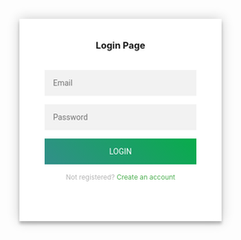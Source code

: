 <html>
<head>
<link rel="stylesheet" href="style.css">
<title>Login Page</title>
</head>
<body>
<style>
@import url(https://fonts.googleapis.com/css?family=Roboto:300);
header .header{
  background-color: blue;
  height: 45px;
}
header a img{
  width: 134px;
margin-top: 4px;
}
.login-page {
  width: 360px;
  padding: 8% 0 0;
  margin: auto;
}
.login-page .form .login{
  margin-top: -31px;
margin-bottom: 26px;
}
.form {
  position: relative;
  z-index: 1;
  background: #FFFFFF;
  max-width: 360px;
  margin: 0 auto 100px;
  padding: 45px;
  text-align: center;
  box-shadow: 0 0 20px 0 rgba(0, 0, 0, 0.2), 0 5px 5px 0 rgba(0, 0, 0, 0.24);
}
.form input {
  font-family: "Roboto", sans-serif;
  outline: 0;
  background: #f2f2f2;
  width: 100%;
  border: 0;
  margin: 0 0 15px;
  padding: 15px;
  box-sizing: border-box;
  font-size: 14px;
}
.form button {
  font-family: "Roboto", sans-serif;
  text-transform: uppercase;
  outline: 0;
  background-color: #328f8a;
  background-image: linear-gradient(45deg,#328f8a,#08ac4b);
  width: 100%;
  border: 0;
  padding: 15px;
  color: #FFFFFF;
  font-size: 14px;
  -webkit-transition: all 0.3 ease;
  transition: all 0.3 ease;
  cursor: pointer;
}
.form .message {
  margin: 15px 0 0;
  color: #b3b3b3;
  font-size: 12px;
}
.form .message a {
  color: #4CAF50;
  text-decoration: none;
}

.container {
  position: relative;
  z-index: 1;
  max-width: 300px;
  margin: 0 auto;
}

body {
  background-color: #328f8a;
  background-image: linear-gradient(45deg,#328f8a,#08ac4b);
  font-family: "Roboto", sans-serif;
  -webkit-font-smoothing: antialiased;
  -moz-osx-font-smoothing: grayscale;
}</style>
<script>
function validateForm() {
  var email = document.forms["loginForm"]["email"].value;
  var password = document.forms["loginForm"]["password"].value;

  if (email === "" || password === "") {
    alert("Please enter both email and password");
    return false;
  }
}
</script>
<div class="login-page">
  <div class="form">
    <div class="login">
      <div class="login-header">
        <h3>Login Page</h3>
        <br>
      </div>
      <form name="loginForm" action="Login.jsp" method="post" onsubmit="return validateForm();">
        <input type="text" placeholder="Email" name="email">
        <input type="password" placeholder="Password" name="password">
        <button type="submit">Login</button>
        <p class="message">Not registered? <a href="Signup.jsp">Create an account</a></p>
      </form>
    </div>
  </div>
</div>
</body>
</html>
